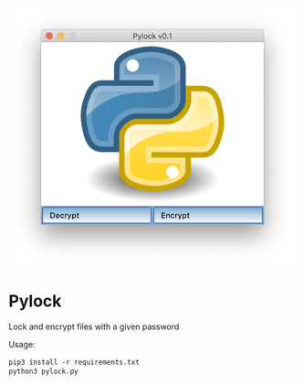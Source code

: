 ![alt text](./example.png)
# Pylock
Lock and encrypt files with a given password


Usage:

```Shell
pip3 install -r requirements.txt
python3 pylock.py
```
